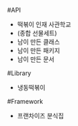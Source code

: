 #API
- 떡볶이 인재 사관학교 
- (종합 선물세트)
- 남이 만든 클래스
- 남이 만든 패키지
- 남이 만든 문서

#Library
- 냉동떡볶이

#Framework
- 프랜차이즈 분식집